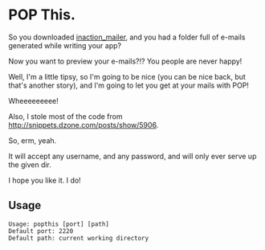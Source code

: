 # POP This.

So you downloaded [inaction_mailer](http://github.com/cwninja/inaction_mailer), and you had a folder full of e-mails generated while writing your app?

Now you want to preview your e-mails?!? You people are never happy!

Well, I'm a little tipsy, so I'm going to be nice (you can be nice back, but that's another story), and I'm going to let you get at your mails with POP!

Wheeeeeeeee!

Also, I stole most of the code from http://snippets.dzone.com/posts/show/5906.

So, erm, yeah.

It will accept any username, and any password, and will only ever serve up the given dir.

I hope you like it. I do!

## Usage

    Usage: popthis [port] [path]
    Default port: 2220
    Default path: current working directory

